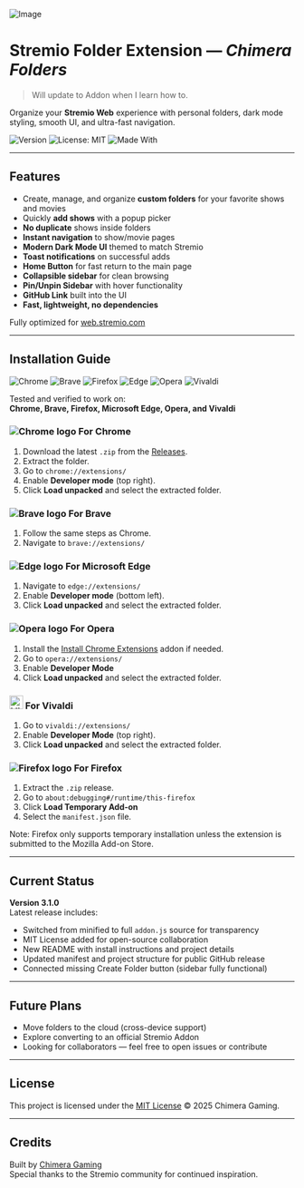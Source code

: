 ![Image](https://github.com/user-attachments/assets/5ef03321-0207-45a4-901a-baa9860ca938)

# Stremio Folder Extension — *Chimera Folders*
> Will update to Addon when I learn how to.

Organize your **Stremio Web** experience with personal folders, dark mode styling, smooth UI, and ultra-fast navigation.

![Version](https://img.shields.io/badge/version-3.1.0-blueviolet) 
![License: MIT](https://img.shields.io/badge/license-MIT-green) 
![Made With](https://img.shields.io/badge/made%20with-%E2%9D%A4-red)

---

## Features

- Create, manage, and organize **custom folders** for your favorite shows and movies  
- Quickly **add shows** with a popup picker  
- **No duplicate** shows inside folders  
- **Instant navigation** to show/movie pages  
- **Modern Dark Mode UI** themed to match Stremio  
- **Toast notifications** on successful adds  
- **Home Button** for fast return to the main page  
- **Collapsible sidebar** for clean browsing  
- **Pin/Unpin Sidebar** with hover functionality  
- **GitHub Link** built into the UI  
- **Fast, lightweight, no dependencies**

Fully optimized for [web.stremio.com](https://web.stremio.com/)

---

## Installation Guide

![Chrome](https://img.shields.io/badge/Chrome-Verified-brightgreen)
![Brave](https://img.shields.io/badge/Brave-Verified-brightgreen)
![Firefox](https://img.shields.io/badge/Firefox-Verified-brightgreen)
![Edge](https://img.shields.io/badge/Edge-Verified-brightgreen)
![Opera](https://img.shields.io/badge/Opera-Verified-brightgreen)
![Vivaldi](https://img.shields.io/badge/Vivaldi-Verified-brightgreen)

Tested and verified to work on:  
**Chrome, Brave, Firefox, Microsoft Edge, Opera, and Vivaldi**

### <img src="https://img.icons8.com/color/24/000000/chrome--v1.png" alt="Chrome logo" /> For Chrome
1. Download the latest `.zip` from the [Releases](https://github.com/ChimeraGaming/Stremio-Addons/releases).
2. Extract the folder.
3. Go to `chrome://extensions/`
4. Enable **Developer mode** (top right).
5. Click **Load unpacked** and select the extracted folder.

### <img src="https://img.icons8.com/color/24/000000/brave-web-browser.png" alt="Brave logo" /> For Brave
1. Follow the same steps as Chrome.
2. Navigate to `brave://extensions/`

### <img src="https://img.icons8.com/color/24/000000/ms-edge-new.png" alt="Edge logo" /> For Microsoft Edge
1. Navigate to `edge://extensions/`
2. Enable **Developer mode** (bottom left).
3. Click **Load unpacked** and select the extracted folder.

### <img src="https://img.icons8.com/color/24/000000/opera--v1.png" alt="Opera logo" /> For Opera
1. Install the [Install Chrome Extensions](https://addons.opera.com/en/extensions/details/install-chrome-extensions/) addon if needed.
2. Go to `opera://extensions/`
3. Enable **Developer Mode**
4. Click **Load unpacked** and select the extracted folder.

### <img src="https://img.icons8.com/fluent/512/vivaldi-web-browser.png" width="24" height="24" alt="Vivaldi logo" /> For Vivaldi
1. Go to `vivaldi://extensions/`
2. Enable **Developer Mode** (top right).
3. Click **Load unpacked** and select the extracted folder.

### <img src="https://img.icons8.com/color/24/000000/firefox.png" alt="Firefox logo" /> For Firefox
1. Extract the `.zip` release.
2. Go to `about:debugging#/runtime/this-firefox`
3. Click **Load Temporary Add-on**
4. Select the `manifest.json` file.

Note: Firefox only supports temporary installation unless the extension is submitted to the Mozilla Add-on Store.

---

## Current Status

**Version 3.1.0**  
Latest release includes:
- Switched from minified to full `addon.js` source for transparency  
- MIT License added for open-source collaboration  
- New README with install instructions and project details  
- Updated manifest and project structure for public GitHub release  
- Connected missing Create Folder button (sidebar fully functional)

---

## Future Plans

- Move folders to the cloud (cross-device support)
- Explore converting to an official Stremio Addon  
- Looking for collaborators — feel free to open issues or contribute

---

## License

This project is licensed under the [MIT License](LICENSE) © 2025 Chimera Gaming.

---

## Credits

Built by [Chimera Gaming](https://github.com/ChimeraGaming)  
Special thanks to the Stremio community for continued inspiration.
